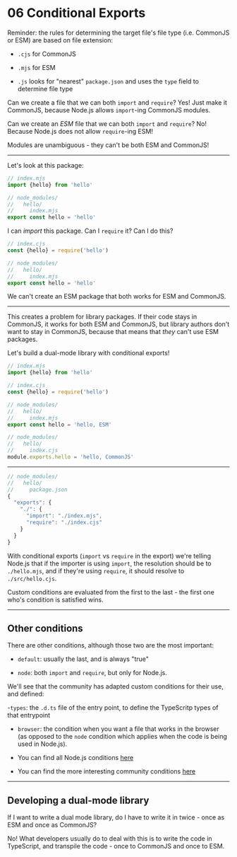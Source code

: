 # 06 Conditional Exports

Reminder: the rules for determining the target file's file type (i.e. CommonJS or ESM) are based on file extension:

- `.cjs` for CommonJS

- `.mjs` for ESM

- `.js` looks for "nearest" `package.json` and uses the `type` field to determine file type

Can we create a file that we can both `import` and `require`? Yes! Just make it CommonJS,
because Node.js allows `import`-ing CommonJS modules.

Can we create an _ESM_ file that we can both `import` and `require`? No! Because Node.js
does not allow `require`-ing ESM!

Modules are unambiguous - they can't be both ESM and CommonJS!

---

Let's look at this package:

```js
// index.mjs
import {hello} from 'hello'

// node_modules/
//   hello/
//     index.mjs
export const hello = 'hello'
```

I can _import_ this package. Can I `require` it? Can I do this?

```js
// index.cjs
const {hello} = require('hello')

// node_modules/
//   hello/
//     index.mjs
export const hello = 'hello'
```

We can't create an ESM package that both works for ESM and CommonJS.

---

This creates a problem for library packages. If their code stays in CommonJS, it works for both ESM and CommonJS,
but library authors don't want to stay in CommonJS, because that means that _they_ can't use ESM packages.

Let's build a dual-mode library with conditional exports!

```js
// index.mjs
import {hello} from 'hello'

// index.cjs
const {hello} = require('hello')

// node_modules/
//   hello/
//     index.mjs
export const hello = 'hello, ESM'

// node_modules/
//   hello/
//     index.cjs
module.exports.hello = 'hello, CommonJS'

```

---

```js
// node_modules/
//   hello/
//     package.json
{
  "exports": {
    "./": {
      "import": "./index.mjs",
      "require": "./index.cjs"
    }
  }
}
```

With conditional exports (`import` vs `require` in the export) we're telling Node.js that
if the importer is using `import`, the resolution should be to `./hello.mjs`,
and if they're using `require`, it should resolve to `./src/hello.cjs`.

Custom conditions are evaluated from the first to the last - the first one who's condition is satisfied wins.

---

## Other conditions

There are other conditions, although those two are the most important:

- `default`: usually the last, and is always "true"

- `node`: both `import` and `require`, but only for Node.js.

We'll see that the community has adapted custom conditions for their use, and defined:

-`types`: the `.d.ts` file of the entry point, to define the TypeScritp types of that entrypoint

- `browser`: the condition when you want a file that works in the browser (as opposed to the `node` condition
  which applies when the code is being used in Node.js).

- You can find all Node.js conditions [here](05-module-type/01-determining-module-type-exercises/01/package.json)

- You can find the more interesting community conditions [here](05-module-type/01-determining-module-type-exercises/01/package.json)

---

## Developing a dual-mode library

If I want to write a dual mode library, do I have to write it in twice - once as ESM and once as CommonJS?

No! What developers usually do to deal with this is to write the code in TypeScript, and transpile the code - once
to CommonJS and once to ESM.
